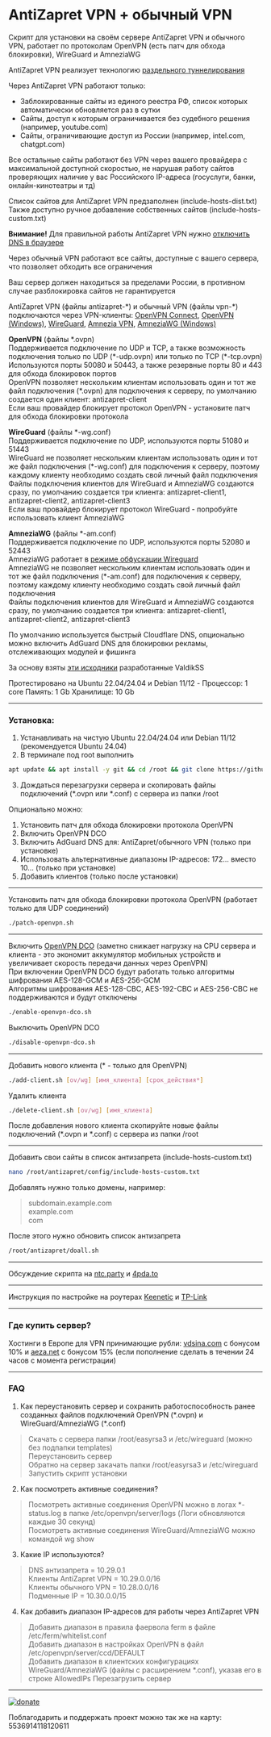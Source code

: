 # AntiZapret VPN + обычный VPN

Скрипт для установки на своём сервере AntiZapret VPN и обычного VPN, работает по протоколам OpenVPN (есть патч для обхода блокировки), WireGuard и AmneziaWG

AntiZapret VPN реализует технологию [раздельного туннелирования](https://encyclopedia.kaspersky.ru/glossary/split-tunneling)

Через AntiZapret VPN работают только:
- Заблокированные сайты из единого реестра РФ, список которых автоматически обновляется раз в сутки
- Сайты, доступ к которым ограничивается без судебного решения (например, youtube.com)
- Сайты, ограничивающие доступ из России (например, intel.com, chatgpt.com)

Все остальные сайты работают без VPN через вашего провайдера с максимальной доступной скоростью, не нарушая работу сайтов проверяющих наличие у вас Российского IP-адреса (госуслуги, банки, онлайн-кинотеатры и тд)

Список сайтов для AntiZapret VPN предзаполнен (include-hosts-dist.txt)\
Также доступно ручное добавление собственных сайтов (include-hosts-custom.txt)

**Внимание!** Для правильной работы AntiZapret VPN нужно [отключить DNS в браузере](https://www.google.ru/search?q=отключить+DNS+в+браузере)

Через обычный VPN работают все сайты, доступные с вашего сервера, что позволяет обходить все ограничения

Ваш сервер должен находиться за пределами России, в противном случае разблокировка сайтов не гарантируется

AntiZapret VPN (файлы antizapret-\*) и обычный VPN (файлы vpn-\*) подключаются через VPN-клиенты: [OpenVPN Connect](https://openvpn.net/client), [OpenVPN (Windows)](https://openvpn.net/community-downloads), [WireGuard](https://www.wireguard.com/install), [Amnezia VPN](https://amnezia.org/ru/downloads), [AmneziaWG (Windows)](https://github.com/amnezia-vpn/amneziawg-windows-client/releases)

**OpenVPN** (файлы \*.ovpn)\
Поддерживается подключение по UDP и TCP, а также возможность подключения только по UDP (\*-udp.ovpn) или только по TCP (\*-tcp.ovpn)\
Используются порты 50080 и 50443, а также резервные порты 80 и 443 для обхода блокировок портов\
OpenVPN позволяет нескольким клиентам использовать один и тот же файл подключения (\*.ovpn) для подключения к серверу, по умолчанию создается один клиент: antizapret-client\
Если ваш провайдер блокирует протокол OpenVPN - установите патч для обхода блокировки протокола

**WireGuard** (файлы \*-wg.conf)\
Поддерживается подключение по UDP, используются порты 51080 и 51443\
WireGuard не позволяет нескольким клиентам использовать один и тот же файл подключения (\*-wg.conf) для подключения к серверу, поэтому каждому клиенту необходимо создать свой личный файл подключения\
Файлы подключения клиентов для WireGuard и AmneziaWG создаются сразу, по умолчанию создается три клиента: antizapret-client1, antizapret-client2, antizapret-client3\
Если ваш провайдер блокирует протокол WireGuard - попробуйте использовать клиент AmneziaWG

**AmneziaWG** (файлы \*-am.conf)\
Поддерживается подключение по UDP, используются порты 52080 и 52443\
AmneziaWG работает в [режиме обфускации Wireguard](https://habr.com/ru/companies/amnezia/articles/807539)\
AmneziaWG не позволяет нескольким клиентам использовать один и тот же файл подключения (\*-am.conf) для подключения к серверу, поэтому каждому клиенту необходимо создать свой личный файл подключения\
Файлы подключения клиентов для WireGuard и AmneziaWG создаются сразу, по умолчанию создается три клиента: antizapret-client1, antizapret-client2, antizapret-client3

По умолчанию используется быстрый Cloudflare DNS, опционально можно включить AdGuard DNS для блокировки рекламы, отслеживающих модулей и фишинга

За основу взяты [эти исходники](https://bitbucket.org/anticensority/antizapret-vpn-container/src/master) разработанные ValdikSS

Протестировано на Ubuntu 22.04/24.04 и Debian 11/12 - Процессор: 1 core Память: 1 Gb Хранилище: 10 Gb
***
### Установка:
1. Устанавливать на чистую Ubuntu 22.04/24.04 или Debian 11/12 (рекомендуется Ubuntu 24.04)
2. В терминале под root выполнить
```sh
apt update && apt install -y git && cd /root && git clone https://github.com/GubernievS/AntiZapret-VPN.git tmp && chmod +x tmp/setup.sh && tmp/setup.sh
```
3. Дождаться перезагрузки сервера и скопировать файлы подключений (*.ovpn или *.conf) с сервера из папки /root

Опционально можно:
1. Установить патч для обхода блокировки протокола OpenVPN
2. Включить OpenVPN DCO
3. Включить AdGuard DNS для: AntiZapret/обычного VPN (только при установке)
4. Использовать альтернативные диапазоны IP-адресов: 172... вместо 10... (только при установке)
5. Добавить клиентов (только после установки)
***
Установить патч для обхода блокировки протокола OpenVPN (работает только для UDP соединений)
```sh
./patch-openvpn.sh
```
***
Включить [OpenVPN DCO](https://community.openvpn.net/openvpn/wiki/DataChannelOffload) (заметно снижает нагрузку на CPU сервера и клиента - это экономит аккумулятор мобильных устройств и увеличивает скорость передачи данных через OpenVPN)\
При включении OpenVPN DCO будут работать только алгоритмы шифрования AES-128-GCM и AES-256-GCM\
Алгоритмы шифрования AES-128-CBC, AES-192-CBC и AES-256-CBC не поддерживаются и будут отключены
```sh
./enable-openvpn-dco.sh
```
Выключить OpenVPN DCO
```sh
./disable-openvpn-dco.sh
```
***
Добавить нового клиента (* - только для OpenVPN)
```sh
./add-client.sh [ov/wg] [имя_клиента] [срок_действия*]
```
Удалить клиента
```sh
./delete-client.sh [ov/wg] [имя_клиента]
```
После добавления нового клиента скопируйте новые файлы подключений (*.ovpn и *.conf) с сервера из папки /root
***
Добавить свои сайты в список антизапрета (include-hosts-custom.txt)
```sh
nano /root/antizapret/config/include-hosts-custom.txt
```
Добавлять нужно только домены, например:
>subdomain.example.com\
example.com\
com

После этого нужно обновить список антизапрета
```sh
/root/antizapret/doall.sh
```
***
Обсуждение скрипта на [ntc.party](https://ntc.party/t/9270) и [4pda.to](https://4pda.to/forum/index.php?showtopic=1095869)
***
Инструкция по настройке на роутерах [Keenetic](./Keenetic.md) и [TP-Link](./TP-Link.md)
***
### Где купить сервер?
Хостинги в Европе для VPN принимающие рубли: [vdsina.com](https://www.vdsina.com/?partner=9br77jaat2) с бонусом 10% и [aeza.net](https://aeza.net/?ref=529527) с бонусом 15% (если пополнение сделать в течении 24 часов с момента регистрации)
***
### FAQ
1. Как переустановить сервер и сохранить работоспособность ранее созданных файлов подключений OpenVPN (\*.ovpn) и WireGuard/AmneziaWG (\*.conf)
> Скачать с сервера папки /root/easyrsa3 и /etc/wireguard (можно без подпапки templates)\
Переустановить сервер\
Обратно на сервер закачать папки /root/easyrsa3 и /etc/wireguard\
Запустить скрипт установки

2. Как посмотреть активные соединения?

> Посмотреть активные соединения OpenVPN можно в логах \*-status.log в папке /etc/openvpn/server/logs (Логи обновляются каждые 30 секунд)\
Посмотреть активные соединения WireGuard/AmneziaWG можно командой wg show

3. Какие IP используются?

> DNS антизапрета = 10.29.0.1\
Клиенты AntiZapret VPN = 10.29.0.0/16\
Клиенты обычного VPN = 10.28.0.0/16\
Подменные IP = 10.30.0.0/15

4. Как добавить диапазон IP-адресов для работы через AntiZapret VPN

> Добавить диапазон в правила фаервола ferm в файле /etc/ferm/whitelist.conf\
Добавить диапазон в настройках OpenVPN в файл /etc/openvpn/server/ccd/DEFAULT\
Добавить диапазон в клиентских конфигурациях WireGuard/AmneziaWG (файлы с расширением *.conf), указав его в строке AllowedIPs
Перезагрузить сервер

***
[![donate](https://www.paypalobjects.com/en_US/i/btn/btn_donateCC_LG.gif)](https://pay.cloudtips.ru/p/b3f20611)

Поблагодарить и поддержать проект можно так же на карту: 5536914118120611
